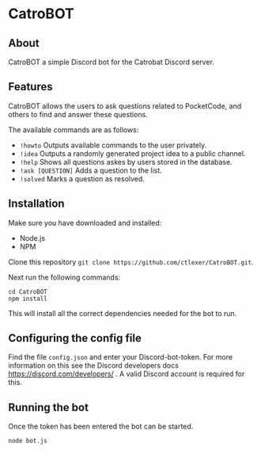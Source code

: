# CatroBOT

## About

CatroBOT a simple Discord bot for the Catrobat Discord server.

## Features

CatroBOT allows the users to ask questions related to PocketCode, and others to find and answer these questions.

The available commands are as follows:
- `!howto` Outputs available commands to the user privately.
- `!idea` Outputs a randomly generated project idea to a public channel.
- `!help` Shows all questions askes by users stored in the database.
- `!ask [QUESTION]` Adds a question to the list.
- `!solved` Marks a question as resolved.

## Installation

Make sure you have downloaded and installed:
 * Node.js
 * NPM

Clone this repository `git clone https://github.com/ctlexer/CatroBOT.git`.

Next run the following commands:
```
cd CatroBOT
npm install
```

This will install all the correct dependencies needed for the bot to run.

## Configuring the config file

Find the file `config.json` and enter your Discord-bot-token. For more information on this see the Discord developers docs https://discord.com/developers/ . A valid Discord account is required for this.

## Running the bot
Once the token has been entered the bot can be started.
```
node bot.js
```
